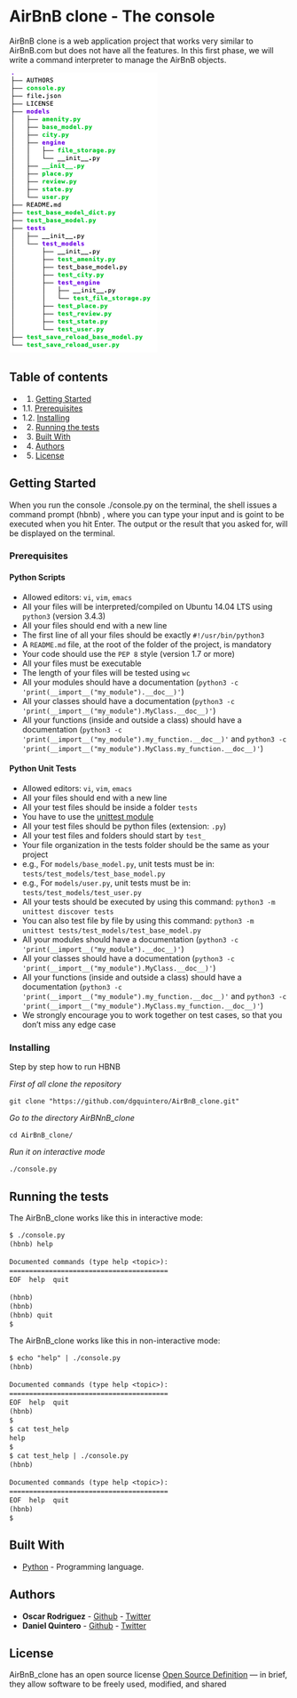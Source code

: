 # AirBnB clone - The console

AirBnB clone is a web application project that works very similar to AirBnB.com but does not have all the features.
In this first phase, we will write a command interpreter to manage the AirBnB objects.

![AirBnB project's tree](https://raw.githubusercontent.com/dgquintero/dgquintero.github.io/master/images/Screen%20Shot%202020-02-19%20at%205.21.14%20PM.png)

## Table of contents

- 1. [Getting Started](#Getting-Started)  
- 1.1. [Prerequisites](#Prerequisites)
- 1.2. [Installing](#Installing)
- 2. [Running the tests](#Running-the-tests)
- 3. [Built With](#Built-With)
- 4. [Authors](#Authors)
- 5. [License](#License)
## Getting Started

When you run the console ./console.py on the terminal, the shell issues a command prompt (hbnb) , where you can type your input and is goint to be executed when you hit Enter. The output or the result that you asked for, will be displayed on the terminal.

### Prerequisites

#### Python Scripts

-   Allowed editors: `vi`, `vim`, `emacs`
-   All your files will be interpreted/compiled on Ubuntu 14.04 LTS using  `python3` (version 3.4.3)
-   All your files should end with a new line
-   The first line of all your files should be exactly  `#!/usr/bin/python3`
-   A  `README.md`  file, at the root of the folder of the project, is mandatory
-   Your code should use the  `PEP 8`  style (version 1.7 or more)
-   All your files must be executable
-   The length of your files will be tested using  `wc`
-   All your modules should have a documentation (`python3 -c 'print(__import__("my_module").__doc__)'`)
-   All your classes should have a documentation (`python3 -c 'print(__import__("my_module").MyClass.__doc__)'`)
-   All your functions (inside and outside a class) should have a documentation (`python3 -c 'print(__import__("my_module").my_function.__doc__)'`  and  `python3 -c 'print(__import__("my_module").MyClass.my_function.__doc__)'`)

#### Python Unit Tests

-   Allowed editors:  `vi`,  `vim`,  `emacs`
-   All your files should end with a new line
-   All your test files should be inside a folder  `tests`
-   You have to use the  [unittest module](https://intranet.hbtn.io/rltoken/QX7d4D__xhOJIGIWZBp39g "unittest module")
-   All your test files should be python files (extension:  `.py`)
-   All your test files and folders should start by  `test_`
-   Your file organization in the tests folder should be the same as your project
-   e.g., For  `models/base_model.py`, unit tests must be in:  `tests/test_models/test_base_model.py`
-   e.g., For  `models/user.py`, unit tests must be in:  `tests/test_models/test_user.py`
-   All your tests should be executed by using this command:  `python3 -m unittest discover tests`
-   You can also test file by file by using this command:  `python3 -m unittest tests/test_models/test_base_model.py`
-   All your modules should have a documentation (`python3 -c 'print(__import__("my_module").__doc__)'`)
-   All your classes should have a documentation (`python3 -c 'print(__import__("my_module").MyClass.__doc__)'`)
-   All your functions (inside and outside a class) should have a documentation (`python3 -c 'print(__import__("my_module").my_function.__doc__)'`  and  `python3 -c 'print(__import__("my_module").MyClass.my_function.__doc__)'`)
-   We strongly encourage you to work together on test cases, so that you don’t miss any edge case

### Installing

Step by step how to run HBNB

*First of all clone the repository* 

```
git clone "https://github.com/dgquintero/AirBnB_clone.git"
```

*Go to the directory AirBNnB_clone*
```
cd AirBnB_clone/
```
*Run it on interactive mode*
```
./console.py
```

## Running the tests

The AirBnB_clone works like this in interactive mode:

```
$ ./console.py
(hbnb) help

Documented commands (type help <topic>):
========================================
EOF  help  quit

(hbnb) 
(hbnb) 
(hbnb) quit
$
```

The AirBnB_clone works like this in non-interactive mode:

```
$ echo "help" | ./console.py
(hbnb)

Documented commands (type help <topic>):
========================================
EOF  help  quit
(hbnb) 
$
$ cat test_help
help
$
$ cat test_help | ./console.py
(hbnb)

Documented commands (type help <topic>):
========================================
EOF  help  quit
(hbnb) 
$
```

## Built With

* [Python](https://www.python.org) - Programming language.



## Authors
* **Oscar Rodriguez** - [Github](https://github.com/oscarmrt) - [Twitter](https://twitter.com/OscaRT07)
* **Daniel Quintero** - [Github](https://github.com/dgquintero) - [Twitter](https://twitter.com/danielq02)


## License

AirBnB_clone has an open source license [Open Source Definition](https://opensource.org/osd) — in brief, they allow software to be freely used, modified, and shared

